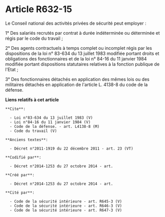 # Article R632-15

Le Conseil national des activités privées de sécurité peut employer :

1° Des salariés recrutés par contrat à durée indéterminée ou déterminée et régis par le code du travail ;

2° Des agents contractuels à temps complet ou incomplet régis par les dispositions de la loi n° 83-634 du 13 juillet 1983
modifiée portant droits et obligations des fonctionnaires et de la loi n° 84-16 du 11 janvier 1984 modifiée portant
dispositions statutaires relatives à la fonction publique de l'Etat ;

3° Des fonctionnaires détachés en application des mêmes lois ou des militaires détachés en application de l'article L. 4138-8
du code de la défense.

**Liens relatifs à cet article**

	**Cite**:

	  - Loi n°83-634 du 13 juillet 1983 (V)
	  - Loi n°84-16 du 11 janvier 1984 (V)
	  - Code de la défense. - art. L4138-8 (M)
	  - Code du travail (V)

	**Anciens textes**:

	  - Décret n°2011-1919 du 22 décembre 2011 - art. 23 (VT)

	**Codifié par**:

	  - Décret n°2014-1253 du 27 octobre 2014 - art.

	**Créé par**:

	  - Décret n°2014-1253 du 27 octobre 2014 - art.

	**Cité par**:

	  - Code de la sécurité intérieure - art. R645-3 (V)
	  - Code de la sécurité intérieure - art. R646-3 (V)
	  - Code de la sécurité intérieure - art. R647-3 (V)
